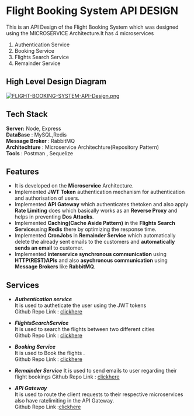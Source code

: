 

# Flight Booking System API DESIGN

This is an API Design of the Flight Booking System which was designed using the MICROSERVICE Architecture.It has 4 microservices  
1. Authentication Service  
2. Booking Service   
3. Flights Search Service  
4. Remainder Service


## High Level Design Diagram

[![FLIGHT-BOOKING-SYSTEM-API-Design.png](https://i.postimg.cc/7ZyP4wzP/FLIGHT-BOOKING-SYSTEM-API-Design.png)](https://postimg.cc/GHqnJ0z6)



## Tech Stack
**Server:** Node, Express  
**DataBase** : MySQL,Redis  
**Message Broker** : RabbitMQ  
**Architechture** : Microservice Architechture(Repository Pattern)  
**Tools** : Postman , Sequelize




## Features

- It is developed on the **Microservice** Architecture. 
- Implemented **JWT Token** authentication mechanism for authentication and authorisation of users.
- Implemented **API Gateway** which authenticates thetoken and also apply **Rate Limiting** does  which basically works as an **Reverse Proxy** and helps in preventing **Dos Attacks**.
- Implemented **Caching(Cache Aside Pattern)** in the **Flights Search Service**using **Redis** there by optimizing the response time.
- Implemented **CronJobs** in **Remainder Service** which automatically delete the already sent emails to the customers and **automatically sends an email** to customer.
- Implemented **interservice synchronous communication** using **HTTP(REST)APIs** and also **asychronous communication** using **Message Brokers** like **RabbitMQ**.



## Services

- ***Authentication service***   
It is used to autheticate the user using the JWT tokens   
Github Repo Link : [clickhere](https://github.com/nagasaramvamsi12/auth-service)

- ***FlightsSearchService***   
It is used to search the flights between two different cities   
Github Repo Link : [clickhere](https://github.com/nagasaramvamsi12/flight-search-service)  

- ***Booking Service***  
It is used to Book the flights .  
Github Repo Link : [clickhere](https://github.com/nagasaramvamsi12/flight-bookings)

- ***Remainder Service***
It is used to send emails to user regarding their flight bookings 
Github Repo Link : [clickhere](https://github.com/nagasaramvamsi12/remainder-service)

- ***API Gateway***  
It is used to route the client requests to their respective microservices also have ratelimiting in the API Gateway.  
Github Repo Link :[clickhere]()



